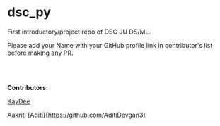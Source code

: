 # dsc_py
First introductory/project repo of DSC JU DS/ML.

Please add your Name with your GitHub profile link in contributor's list before making any PR.

<br/>
<br/>

**Contributors:**

[KayDee](https://github.com/kaydee0502)
 
[Aakriti](https://github.com/codeblooded002)
[Aditi]{https://github.com/AditiDevgan3}
